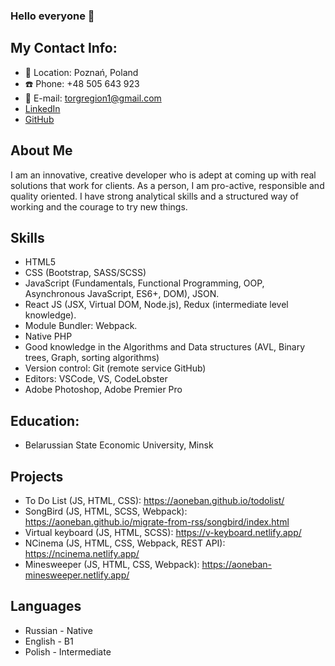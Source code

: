 ### Hello everyone 🤝

## My Contact Info:
* 🏡 Location: Poznań, Poland
* ☎️ Phone: +48 505 643 923
* 📧 E-mail: torgregion1@gmail.com
* [LinkedIn](https://www.linkedin.com/in/ashot-bahiran-3a1ab022b/)
* [GitHub](https://github.com/aoneban)

## About Me
I am an innovative, creative developer who is adept at coming up with real solutions that work for clients. As a person, I am pro-active, responsible and quality oriented. I have strong analytical skills and a structured way of working and the courage to try new things.
## Skills
* HTML5
* CSS (Bootstrap, SASS/SCSS)
* JavaScript (Fundamentals, Functional Programming, OOP, Asynchronous JavaScript, ES6+, DOM), JSON.
* React JS (JSX, Virtual DOM, Node.js), Redux (intermediate level knowledge).
* Module Bundler: Webpack.
* Native PHP
* Good knowledge in the Algorithms and Data structures (AVL, Binary trees, Graph, sorting algorithms)
* Version control: Git (remote service GitHub)
* Editors: VSCode, VS, CodeLobster
* Adobe Photoshop, Adobe Premier Pro

## Education: 
* Belarussian State Economic University, Minsk

## Projects 
- To Do List (JS, HTML, CSS): https://aoneban.github.io/todolist/
- SongBird (JS, HTML, SCSS, Webpack): https://aoneban.github.io/migrate-from-rss/songbird/index.html
- Virtual keyboard (JS, HTML, SCSS): https://v-keyboard.netlify.app/
- NCinema (JS, HTML, CSS, Webpack, REST API): https://ncinema.netlify.app/
- Minesweeper (JS, HTML, CSS, Webpack): https://aoneban-minesweeper.netlify.app/

## Languages
* Russian - Native
* English - B1
* Polish - Intermediate
